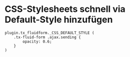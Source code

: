 # CSS-Stylesheets schnell via Default-Style hinzufügen

```typo3_typoscript
plugin.tx_fluidform._CSS_DEFAULT_STYLE (
	.tx-fluid-form .ajax.sending {
		opacity: 0.6;
	}
)
```
